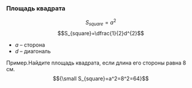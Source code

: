### Площадь квадрата
$$S_{square}=a^2$$
$$S_{square}=\dfrac{1}{2}d^{2}$$
- $a$ – сторона
- $d$ – диагональ

Пример.Найдите площадь квадрата, если длина его стороны равна 8 см.
$${\small S_{square}=a^2=8^2=64}$$